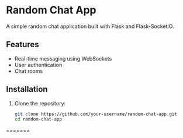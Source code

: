 
# Random Chat App

A simple random chat application built with Flask and Flask-SocketIO.

## Features

- Real-time messaging using WebSockets
- User authentication
- Chat rooms

## Installation

1. Clone the repository:

   ```sh
   git clone https://github.com/your-username/random-chat-app.git
   cd random-chat-app
=======
